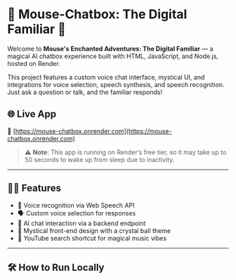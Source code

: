 # 🐾 Mouse-Chatbox: The Digital Familiar 💬

Welcome to **Mouse's Enchanted Adventures: The Digital Familiar** — a magical AI chatbox experience built with HTML, JavaScript, and Node.js, hosted on Render.

This project features a custom voice chat interface, mystical UI, and integrations for voice selection, speech synthesis, and speech recognition. Just ask a question or talk, and the familiar responds!

## 🌐 Live App  
🔗 [https://mouse-chatbox.onrender.com](https://mouse-chatbox.onrender.com)

> ⚠️ **Note**: This app is running on Render’s free tier, so it may take up to 50 seconds to wake up from sleep due to inactivity.

---

## 🧙‍♀️ Features

- 🎤 Voice recognition via Web Speech API  
- 🗣️ Custom voice selection for responses  
- 💬 AI chat interaction via a backend endpoint  
- 🔮 Mystical front-end design with a crystal ball theme  
- 🎵 YouTube search shortcut for magical music vibes  

---

## 🛠️ How to Run Locally

